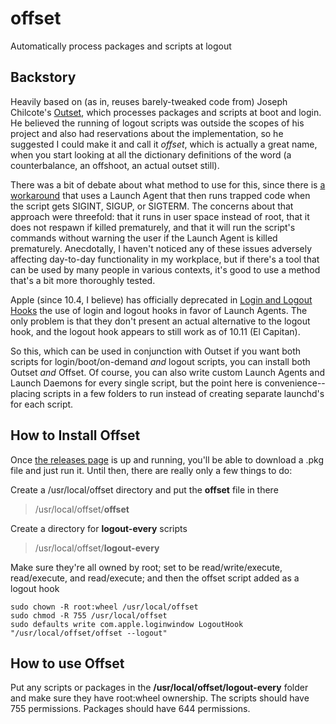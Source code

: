 # offset
Automatically process packages and scripts at logout

## Backstory
Heavily based on (as in, reuses barely-tweaked code from) Joseph Chilcote's [Outset](https://github.com/chilcote/outset), which processes packages and scripts at boot and login. He believed the running of logout scripts was outside the scopes of his project and also had reservations about the implementation, so he suggested I could make it and call it _offset_, which is actually a great name, when you start looking at all the dictionary definitions of the word (a counterbalance, an offshoot, an actual outset still).

There was a bit of debate about what method to use for this, since there is [a workaround](http://apple.stackexchange.com/a/151492) that uses a Launch Agent that then runs trapped code when the script gets SIGINT, SIGUP, or SIGTERM. The concerns about that approach were threefold: that it runs in user space instead of root, that it does not respawn if killed prematurely, and that it will run the script's commands without warning the user if the Launch Agent is killed prematurely. Anecdotally, I haven't noticed any of these issues adversely affecting day-to-day functionality in my workplace, but if there's a tool that can be used by many people in various contexts, it's good to use a method that's a bit more thoroughly tested.

Apple (since 10.4, I believe) has officially deprecated in [Login and Logout Hooks](https://developer.apple.com/library/mac/documentation/MacOSX/Conceptual/BPSystemStartup/Chapters/CustomLogin.html) the use of login and logout hooks in favor of Launch Agents. The only problem is that they don't present an actual alternative to the logout hook, and the logout hook appears to still work as of 10.11 (El Capitan).

So this, which can be used in conjunction with Outset if you want both scripts for login/boot/on-demand _and_ logout scripts, you can install both Outset _and_ Offset. Of course, you can also write custom Launch Agents and Launch Daemons for every single script, but the point here is convenience--placing scripts in a few folders to run instead of creating separate launchd's for each script.

## How to Install Offset
Once [the releases page](https://github.com/aysiu/offset/releases) is up and running, you'll be able to download a .pkg file and just run it. Until then, there are really only a few things to do:

Create a /usr/local/offset directory and put the **offset** file in there
> /usr/local/offset/**offset**

Create a directory for **logout-every** scripts

> /usr/local/offset/**logout-every**

Make sure they're all owned by root; set to be read/write/execute, read/execute, and read/execute; and then the offset script added as a logout hook
```
sudo chown -R root:wheel /usr/local/offset
sudo chmod -R 755 /usr/local/offset
sudo defaults write com.apple.loginwindow LogoutHook "/usr/local/offset/offset --logout"
```

## How to use Offset
Put any scripts or packages in the **/usr/local/offset/logout-every** folder and make sure they have root:wheel ownership. The scripts should have 755 permissions. Packages should have 644 permissions.
